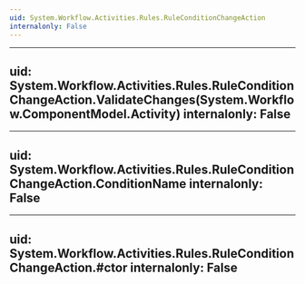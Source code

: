 ```yaml
---
uid: System.Workflow.Activities.Rules.RuleConditionChangeAction
internalonly: False
---
```


---
uid: System.Workflow.Activities.Rules.RuleConditionChangeAction.ValidateChanges(System.Workflow.ComponentModel.Activity)
internalonly: False
---

---
uid: System.Workflow.Activities.Rules.RuleConditionChangeAction.ConditionName
internalonly: False
---

---
uid: System.Workflow.Activities.Rules.RuleConditionChangeAction.#ctor
internalonly: False
---
